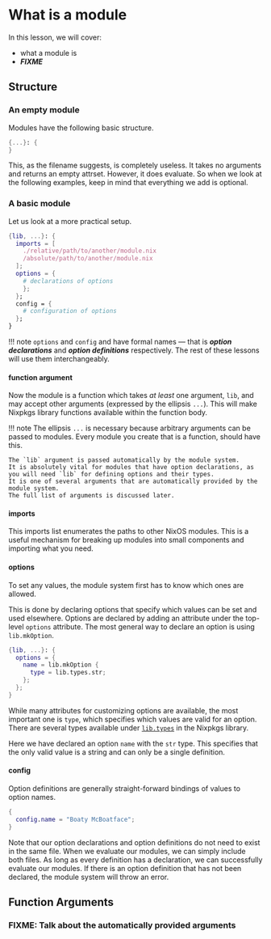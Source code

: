 # What is a module

In this lesson, we will cover:

- what a module is
- ***FIXME***

## Structure

### An empty module

Modules have the following basic structure.

```nix title="useless.nix"
{...}: {
}
```

This, as the filename suggests, is completely useless.
It takes no arguments and returns an empty attrset.
However, it does evaluate.
So when we look at the following examples, keep in mind that everything we add is optional.

### A basic module

Let us look at a more practical setup.

```nix title="default.nix"
{lib, ...}: {
  imports = [
    ./relative/path/to/another/module.nix
    /absolute/path/to/another/module.nix
  ];
  options = {
    # declarations of options
    };
  };
  config = {
    # configuration of options
  };
}
```

!!! note
    `options` and `config` and have formal names —
    that is ***option declarations*** and ***option definitions*** respectively.
    The rest of these lessons will use them interchangeably.

#### function argument

Now the module is a function which takes *at least* one argument, `lib`,
and may accept other arguments (expressed by the ellipsis `...`).
This will make Nixpkgs library functions available within the function body.

!!! note
    The ellipsis `...` is necessary because arbitrary arguments can be passed to modules.
    Every module you create that is a function, should have this.

    The `lib` argument is passed automatically by the module system.
    It is absolutely vital for modules that have option declarations, as you will need `lib` for defining options and their types.
    It is one of several arguments that are automatically provided by the module system.
    The full list of arguments is discussed later.

#### imports

This imports list enumerates the paths to other NixOS modules.
This is a useful mechanism for breaking up modules into small components and importing what you need.

#### options

To set any values, the module system first has to know which ones are allowed.

This is done by declaring options that specify which values can be set and used elsewhere.
Options are declared by adding an attribute under the top-level `options` attribute.
The most general way to declare an option is using `lib.mkOption`.

``` nix title="options.nix"
{lib, ...}: {
  options = {
    name = lib.mkOption {
      type = lib.types.str;
    };
  };
}
```

While many attributes for customizing options are available,
the most important one is `type`,
which specifies which values are valid for an option.
There are several types available under [`lib.types`][option-types-basic] in the Nixpkgs library.

Here we have declared an option `name` with the `str` type.
This specifies that the only valid value is a string and can only be a single definition.

#### config

Option definitions are generally straight-forward bindings of values to option names.

``` nix title="config.nix"
{
  config.name = "Boaty McBoatface";
}
```

Note that our option declarations and option definitions do not need to exist in the same file.
When we evaluate our modules, we can simply include both files.
As long as every definition has a declaration, we can successfully evaluate our modules.
If there is an option definition that has not been declared, the module system will throw an error.

## Function Arguments

### FIXME: Talk about the automatically provided arguments

[option-types-basic]: https://nixos.org/manual/nixos/stable/#sec-option-types-basic
